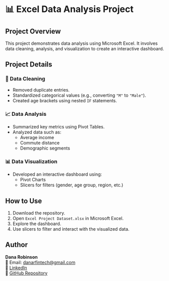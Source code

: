 # 📊 Excel Data Analysis Project

## Project Overview
This project demonstrates data analysis using Microsoft Excel. It involves data cleaning, analysis, and visualization to create an interactive dashboard.

## Project Details

### 🔧 Data Cleaning
- Removed duplicate entries.
- Standardized categorical values (e.g., converting `"M"` to `"Male"`).
- Created age brackets using nested `IF` statements.

### 📈 Data Analysis
- Summarized key metrics using Pivot Tables.
- Analyzed data such as:
  - Average income
  - Commute distance
  - Demographic segments

### 📊 Data Visualization
- Developed an interactive dashboard using:
  - Pivot Charts
  - Slicers for filters (gender, age group, region, etc.)

## How to Use
1. Download the repository.
2. Open `Excel Project Dataset.xlsx` in Microsoft Excel.
3. Explore the dashboard.
4. Use slicers to filter and interact with the visualized data.

## Author
**Dana Robinson**  
📧 Email: danarfintech@gmail.com  
🔗 [LinkedIn](https://www.linkedin.com/in/dana-robinson-acct/)  
📁 [GitHub Repository](https://github.com/danartech/Excel-Data-Analysis-Project)
